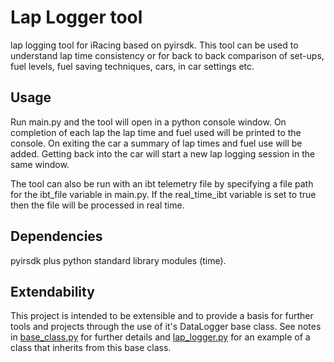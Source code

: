 # Lap Logger tool

lap logging tool for iRacing based on pyirsdk. 
This tool can be used to understand lap time consistency or for back to back 
comparison of set-ups, fuel levels, fuel saving techniques, cars, in car 
settings etc.

## Usage
Run main.py and the tool will open in a python console window. On completion 
of each lap the lap time and fuel used will be printed to the console. On 
exiting the car a summary of lap times and fuel use will be added. Getting 
back into the car will start a new lap logging session in the same window.

The tool can also be run with an ibt telemetry file by specifying a file 
path for the ibt_file variable in main.py.  If the real_time_ibt variable
is set to true then the file will be processed in real time.

## Dependencies
pyirsdk plus python standard library modules (time).

## Extendability
This project is intended to be extensible and to provide a basis for 
further tools and projects through the use of it's DataLogger base class.
See notes in [base_class.py](base_class.py) for further details and
[lap_logger.py](lap_logger.py) for an example of a class that inherits
from this base class. 
